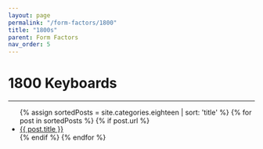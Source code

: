 ```yaml
---
layout: page
permalink: "/form-factors/1800"
title: "1800s"
parent: Form Factors
nav_order: 5
---
```

# 1800 Keyboards
<hr>
<ul>
  {% assign sortedPosts = site.categories.eighteen | sort: 'title' %}
    {% for post in sortedPosts %}
      {% if post.url %}
        <li><a href="{{ post.url }}">{{ post.title }}</a></li>
      {% endif %}
    {% endfor %}
</ul>
